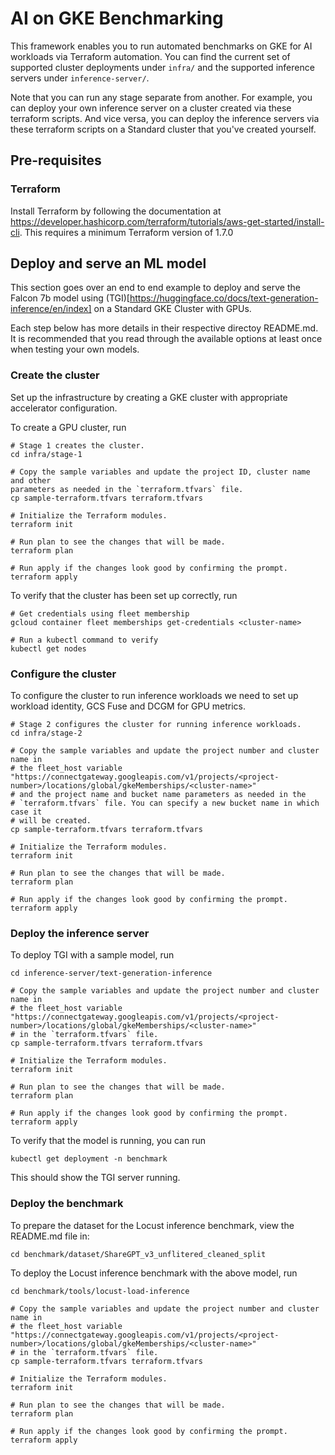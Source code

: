 # AI on GKE Benchmarking

This framework enables you to run automated benchmarks on GKE for AI workloads via Terraform automation.
You can find the current set of supported cluster deployments under `infra/` and the supported inference servers
under `inference-server/`.

Note that you can run any stage separate from another. For example, you can deploy your own inference server
on a cluster created via these terraform scripts. And vice versa, you can deploy the inference servers
via these terraform scripts on a Standard cluster that you've created yourself.

## Pre-requisites

### Terraform

Install Terraform by following the documentation at https://developer.hashicorp.com/terraform/tutorials/aws-get-started/install-cli.
This requires a minimum Terraform version of 1.7.0

## Deploy and serve an ML model

This section goes over an end to end example to deploy and serve the Falcon 7b model using (TGI)[https://huggingface.co/docs/text-generation-inference/en/index] on a Standard GKE Cluster with GPUs.

Each step below has more details in their respective directoy README.md. It is recommended
that you read through the available options at least once when testing your own models.

### Create the cluster

Set up the infrastructure by creating a GKE cluster with appropriate accelerator
configuration.

To create a GPU cluster, run
```
# Stage 1 creates the cluster.
cd infra/stage-1

# Copy the sample variables and update the project ID, cluster name and other
parameters as needed in the `terraform.tfvars` file.
cp sample-terraform.tfvars terraform.tfvars

# Initialize the Terraform modules.
terraform init

# Run plan to see the changes that will be made.
terraform plan

# Run apply if the changes look good by confirming the prompt.
terraform apply
```
To verify that the cluster has been set up correctly, run
```
# Get credentials using fleet membership
gcloud container fleet memberships get-credentials <cluster-name>

# Run a kubectl command to verify
kubectl get nodes
```

### Configure the cluster

To configure the cluster to run inference workloads we need to set up workload
identity, GCS Fuse and DCGM for GPU metrics.
```
# Stage 2 configures the cluster for running inference workloads.
cd infra/stage-2

# Copy the sample variables and update the project number and cluster name in
# the fleet_host variable "https://connectgateway.googleapis.com/v1/projects/<project-number>/locations/global/gkeMemberships/<cluster-name>"
# and the project name and bucket name parameters as needed in the
# `terraform.tfvars` file. You can specify a new bucket name in which case it
# will be created.
cp sample-terraform.tfvars terraform.tfvars

# Initialize the Terraform modules.
terraform init

# Run plan to see the changes that will be made.
terraform plan

# Run apply if the changes look good by confirming the prompt.
terraform apply
```

### Deploy the inference server

To deploy TGI with a sample model, run
```
cd inference-server/text-generation-inference

# Copy the sample variables and update the project number and cluster name in
# the fleet_host variable "https://connectgateway.googleapis.com/v1/projects/<project-number>/locations/global/gkeMemberships/<cluster-name>"
# in the `terraform.tfvars` file.
cp sample-terraform.tfvars terraform.tfvars

# Initialize the Terraform modules.
terraform init

# Run plan to see the changes that will be made.
terraform plan

# Run apply if the changes look good by confirming the prompt.
terraform apply
```

To verify that the model is running, you can run
```
kubectl get deployment -n benchmark
```
This should show the TGI server running.

### Deploy the benchmark

To prepare the dataset for the Locust inference benchmark, view the README.md file in:
```
cd benchmark/dataset/ShareGPT_v3_unflitered_cleaned_split
```

To deploy the Locust inference benchmark with the above model, run
```
cd benchmark/tools/locust-load-inference

# Copy the sample variables and update the project number and cluster name in
# the fleet_host variable "https://connectgateway.googleapis.com/v1/projects/<project-number>/locations/global/gkeMemberships/<cluster-name>"
# in the `terraform.tfvars` file.
cp sample-terraform.tfvars terraform.tfvars

# Initialize the Terraform modules.
terraform init

# Run plan to see the changes that will be made.
terraform plan

# Run apply if the changes look good by confirming the prompt.
terraform apply
```